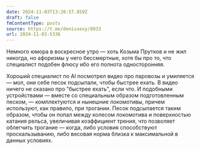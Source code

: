 ```yaml
---
date: 2024-11-03T13:20:57.859Z
draft: false
fmContentType: posts
source: https://t.me/denissexy/8933
url: 2024-11-03-5336
---
```

Немного юмора в воскресное утро — хоть Козьма Прутков и не жил никогда, но афоризмы у него бессмертные, хотя бы про то, что специалист подобен флюсу ибо его полнота односторонняя. 

Хороший специалист по AI посмотрел видео про паровозы и умиляется — мол, они себе песок подсыпали, чтобы быстрее ехать. В видео ничего не сказано про "быстрее ехать", если что. И подобными устройствами — вместе со специальным образом подготовленным песком, — комплектуются и нынешние локомотивы, причем используют, как правило, при трогании. Песок подсыпается таким образом, чтобы он попал между колесом локомотива и поверхностью катания рельса, увеличивая коэффициент трения, что позволяет облегчить трогание — когда, либо условия способствуют проскальзыванию, либо весовая норма близка к максимальной в данных условиях.